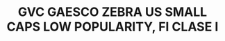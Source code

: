 ---
layout: fund
title: GVC GAESCO ZEBRA US SMALL CAPS LOW POPULARITY, FI CLASE I
isin: ES0164839021
---